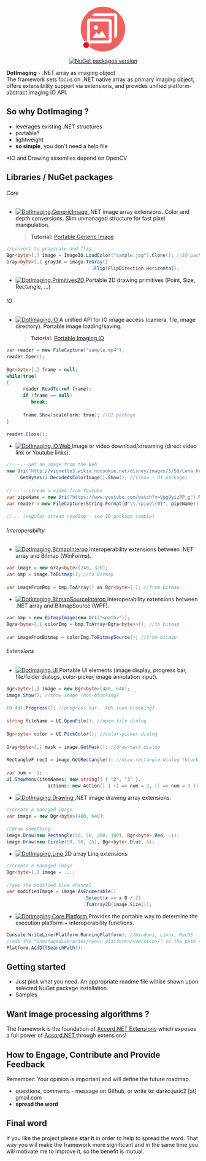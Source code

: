 <p align="center">
    <a href="https://www.nuget.org/profiles/dajuric"> <img src="Deployment/Logo/logo-big.png" alt="DotImaging logo" width="120" align="center"> </a>
</p>

<p align="center">
    <a href="https://www.nuget.org/profiles/dajuric"> <img src="https://img.shields.io/badge/NuGet-v4.7.5-blue.svg?style=flat-square" alt="NuGet packages version"/>  </a>
</p>

**DotImaging** - .NET array as imaging object  
The framework sets focus on .NET native array as primary imaging object, offers extensibility support via extensions, and provides unified platform-abstract imaging IO API. 

## So why DotImaging ?

+ leverages existing .NET structures
+ portable* 
+ lightweight
+ **so simple**, you don't need a help file

*IO and Drawing assemlies depend on OpenCV

## Libraries / NuGet packages


###### Core

+ <a href="https://www.nuget.org/packages/DotImaging.GenericImage"> 
    <img src="https://img.shields.io/badge/DotImaging-GenericImage-red.svg?style=flat-square" alt="DotImaging.GenericImage"/>  
  </a> 
  .NET image array extensions. Color and depth conversions. Slim unmanaged structure for fast pixel manipulation.

  > **Tutorial:** <a href="http://www.codeproject.com/Articles/829349/Introducing-Portable-Generic-Image-Library-for-Csh" target="_blank">Portable Generic Image</a>

 ``` csharp
//convert to grayscale and flip
Bgr<byte>[,] image = ImageIO.LoadColor("sample.jpg").Clone(); //IO package
Gray<byte>[,] grayIm = image.ToGray()
                                .Flip(FlipDirection.Horizontal);
 ```

+ <a href="https://www.nuget.org/packages/DotImaging.Primitives2D"> 
    <img src="https://img.shields.io/badge/DotImaging-Primitives2D-red.svg?style=flat-square" alt="DotImaging.Primitives2D"/>  
  </a> 
  Portable 2D drawing primitives (Point, Size, Rectangle, ...)


###### IO

+ <a href="https://www.nuget.org/packages/DotImaging.IO"> 
    <img src="https://img.shields.io/badge/DotImaging-IO-red.svg?style=flat-square" alt="DotImaging.IO"/>  
  </a>
  A unified API for IO image access (camera, file, image directory). Portable image loading/saving.

  > **Tutorial:** <a href="http://www.codeproject.com/Articles/828012/Introducing-Portable-Video-IO-Library-for-Csharp" target="_blank">Portable Imaging IO</a>

 ``` csharp
var reader = new FileCapture("sample.mp4");
reader.Open();

Bgr<byte>[,] frame = null;
while(true)
{
       reader.ReadTo(ref frame);
       if (frame == null)
          break;

       frame.Show(scaleForm: true); //UI package
}

reader.Close();
 ``` 
 
+ <a href="https://www.nuget.org/packages/DotImaging.IO.Web"> 
    <img src="https://img.shields.io/badge/DotImaging-IO.Web-red.svg?style=flat-square" alt="DotImaging.IO.Web"/>  
  </a>
  Image or video download/streaming (direct video link or Youtube links).

 ``` csharp
//------get an image from the Web
new Uri("http://vignette3.wikia.nocookie.net/disney/images/5/5d/Lena_headey_.jpg")
     .GetBytes().DecodeAsColorImage().Show(); //(Show - UI package)
 
//------stream a video from Youtube
var pipeName = new Uri("https://www.youtube.com/watch?v=Vpg9yizPP_g").NamedPipeFromYoutubeUri(); //Youtube
var reader = new FileCapture(String.Format(@"\\.\pipe\{0}", pipeName)) //IO package
 
//... (regular stream reading - see IO package sample)
 ``` 

 
###### Interoperability

+ <a href="https://www.nuget.org/packages/DotImaging.BitmapInterop"> 
    <img src="https://img.shields.io/badge/DotImaging-BitmapInterop-red.svg?style=flat-square" alt="DotImaging.BitmapInterop"/>  
  </a>
  Interoperability extensions between .NET array and Bitmap (WinForms).

 ``` csharp
var image = new Gray<byte>[240, 320];
var bmp = image.ToBitmap(); //to Bitmap

var imageFromBmp = bmp.ToArray() as Bgr<byte>[,]; //from Bitmap
 ``` 
 
+ <a href="https://www.nuget.org/packages/DotImaging.BitmapSourceInterop"> 
    <img src="https://img.shields.io/badge/DotImaging-BitmapSourceInterop-red.svg?style=flat-square" alt="DotImaging.BitmapSourceInterop"/>  
  </a>
  Interoperability extensions between .NET array and BitmapSource (WPF).

 ``` csharp
var bmp = new BitmapImage(new Uri("<path>"));
Bgra<byte>[,] colorImg = bmp.ToArray<Bgra<byte>>(); //to bitmap

var imageFromBitmap = colorImg.ToBitmapSource(); //from bitmap
 ```

 
###### Extensions

+ <a href="https://www.nuget.org/packages/DotImaging.UI"> 
    <img src="https://img.shields.io/badge/DotImaging-UI-red.svg?style=flat-square" alt="DotImaging.UI"/>  
  </a> 
  Portable UI elements (image display, progress bar, file/folder dialogs, color-picker, image annotation input).

 ``` csharp
Bgr<byte>[,] image = new Bgr<byte>[480, 640];
image.Show(); //show image (non-blocking)

(0.4d).Progress(); //progress bar - 40% (non-blocking)

string fileName = UI.OpenFile(); //open-file dialog

Bgr<byte> color = UI.PickColor(); //color-picker dialog

Gray<byte>[,] mask = image.GetMask(); //draw-mask dialog 

RectangleF rect = image.GetRectangle(); //draw-rectangle dialog (blocking and non-blocking)

var num = -1;
UI.ShowMenu(itemNames: new string[] { "2", "3" },
                actions: new Action[] { () => num = 2, () => num = 3 }); //menu-dialog
 ```

+ <a href="https://www.nuget.org/packages/DotImaging.Drawing"> 
    <img src="https://img.shields.io/badge/DotImaging-Drawing-red.svg?style=flat-square" alt="DotImaging.Drawing"/>  
  </a> 
  .NET image drawing array extensions.

 ``` csharp
//create a managed image
var image = new Bgr<byte>[480, 640];

//draw something
image.Draw(new Rectangle(50, 50, 200, 100), Bgr<byte>.Red, -1);
image.Draw(new Circle(50, 50, 25), Bgr<byte>.Blue, 5);
 ``` 

+ <a href="https://www.nuget.org/packages/DotImaging.Linq"> 
    <img src="https://img.shields.io/badge/DotImaging-Linq-red.svg?style=flat-square" alt="DotImaging.Linq"/>  
  </a> 
  2D array Linq extensions

 ``` csharp
//create a managed image
Bgr<byte>[,] image = ...; 

//get the modified blue channel 
var modifiedImage = image.AsEnumerable()
	                         .Select(x => x.B / 2)
							 .ToArray2D(image.Size());
 ``` 
 
+ <a href="https://www.nuget.org/packages/DotImaging.Core.Platform"> 
    <img src="https://img.shields.io/badge/DotImaging-Core.Platform-red.svg?style=flat-square" alt="DotImaging.Core.Platform"/>  
  </a> 
  Provides the portable way to determine the execution platform + interoperability functions.

``` csharp
Console.WriteLine(Platform.RunningPlatform); //Windows, Linux, MacOS
//add the "UnmanagedLibraries/<your platform>/<version>/" to the path (e.g. UnmanagedLibraries/Windows/x64)
Platform.AddDllSearchPath(); 
 ``` 
  
 
## Getting started
+ Just pick what you need. An appropriate readme file will be shown upon selected NuGet package installation. 
+ Samples

## Want image processing algorithms ?
The framework is the foundation of <a href="https://github.com/dajuric/accord-net-extensions">Accord.NET Extensions</a> which exposes a full power of <a href="http://accord-framework.net/"> Accord.NET </a> through extensions!

## How to Engage, Contribute and Provide Feedback  
Remember: Your opinion is important and will define the future roadmap.
+ questions, comments - message on Github, or write to: darko.juric2 [at] gmail.com
+ **spread the word** 

## Final word
If you like the project please **star it** in order to help to spread the word. That way you will make the framework more significant and in the same time you will motivate me to improve it, so the benefit is mutual.
